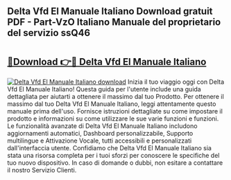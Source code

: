## Delta Vfd El Manuale Italiano Download gratuit PDF - Part-VzO Italiano Manuale del proprietario del servizio ssQ46

# <h2><a href="http://df9vs4g.blite.top/?on=Delta+Vfd+El+Manuale+Italiano">🔗Download 👉🔴 Delta Vfd El Manuale Italiano</a></h2>

[![Delta Vfd El Manuale Italiano download](https://i.imgur.com/lujVjoI.png)](http://df9vs4g.blite.top/?on=Delta+Vfd+El+Manuale+Italiano)
Inizia il tuo viaggio oggi con Delta Vfd El Manuale Italiano! Questa guida per l'utente include una guida dettagliata per aiutarti a ottenere il massimo dal tuo Prodotto. Per ottenere il massimo dal tuo Delta Vfd El Manuale Italiano, leggi attentamente questo manuale prima dell'uso. Fornisce istruzioni dettagliate su come impostare il prodotto e informazioni su come utilizzare le sue varie funzioni e funzioni. Le funzionalità avanzate di Delta Vfd El Manuale Italiano includono aggiornamenti automatici, Dashboard personalizzabile, Supporto multilingue e Attivazione Vocale, tutti accessibili e personalizzati dall'interfaccia utente. Confidiamo che Delta Vfd El Manuale Italiano sia stata una risorsa completa per i tuoi sforzi per conoscere le specifiche del tuo nuovo dispositivo. In caso di domande o dubbi, non esitare a contattare il nostro Servizio Clienti.
